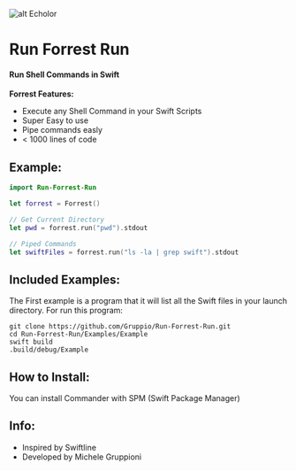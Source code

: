 ![alt Echolor](https://raw.github.com/Gruppio/Run-Forrest-Run/assets/RunForrestRun_(Stupid).png "Forrest Gump Running")

# Run Forrest Run
#### Run Shell Commands in Swift

**Forrest Features:** 
- Execute any Shell Command in your Swift Scripts
- Super Easy to use
- Pipe commands easly
- < 1000 lines of code

## Example:
```Swift
import Run-Forrest-Run

let forrest = Forrest()

// Get Current Directory
let pwd = forrest.run("pwd").stdout

// Piped Commands
let swiftFiles = forrest.run("ls -la | grep swift").stdout
```

## Included Examples:
The First example is a program that it will list all the Swift files in your launch directory.
For run this program:
```Shell
git clone https://github.com/Gruppio/Run-Forrest-Run.git
cd Run-Forrest-Run/Examples/Example
swift build
.build/debug/Example
```

## How to Install:
You can install Commander with SPM (Swift Package Manager)


## Info:
- Inspired by Swiftline
- Developed by Michele Gruppioni
